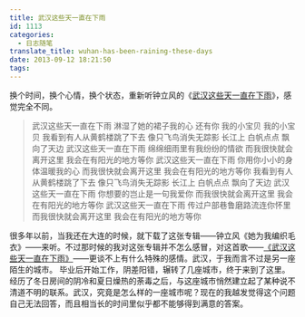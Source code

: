 ```yaml
---
title: 武汉这些天一直在下雨
id: 1113
categories:
  - 日志随笔
translate_title: wuhan-has-been-raining-these-days
date: 2013-09-12 18:21:50
tags:
---
```


换个时间，换个心情，换个状态，重新听钟立风的《[武汉这些天一直在下雨](https://music.163.com/#/song?id=191184)》，感觉完全不同。

> 武汉这些天一直在下雨
> 淋湿了她的裙子我的心
> 还有你
> 我的小宝贝 我的小宝贝
> 我看到有人从黄鹤楼跳了下去
> 像只飞鸟消失无踪影
> 长江上
> 白帆点点 飘向了天边
> 武汉这些天一直在下雨
> 绵绵细雨里有我纷纷的情欲
> 而我很快就会离开这里
> 我会在有阳光的地方等你
> 武汉这些天一直在下雨
> 你用你小小的身体温暖我的心
> 而我很快就会离开这里
> 我会在有阳光的地方等你
> 我看到有人从黄鹤楼跳了下去
> 像只飞鸟消失无踪影
> 长江上
> 白帆点点 飘向了天边
> 武汉这些天一直在下雨
> 你想要的岂止是一句我爱你
> 而我很快就会离开这里
> 我会在有阳光的地方等你
> 武汉这些天一直在下雨
> 传过户部巷鲁磨路流连你怀里
> 而我很快就会离开这里
> 我会在有阳光的地方等你

很多年以前，当我还在大连的时候，就下载了这张专辑——钟立风《她为我编织毛衣》——来听。不过那时候的我对这张专辑并不怎么感冒，对这首歌——[《武汉这些天一直在下雨》](http://music.163.com/#/song?id=191184)——更谈不上有什么特殊的感情。武汉，于我而言不过是另一座陌生的城市。
毕业后开始工作，阴差阳错，辗转了几座城市，终于来到了这里。经历了冬日房间的阴冷和夏日燥热的荼毒之后，与这座城市悄然建立起了某种说不清道不明的联系。武汉，究竟是怎么样的一座城市呢？现在的我越发觉得这个问题自己无法回答，而且相当长的时间里似乎都不能够得到满意的答案。